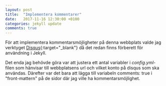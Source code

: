 ```yaml
---
layout: post
title:  "Implementera kommentarer"
date:   2017-11-16 12:30:00 +0100
categories: jekyll update
comments: true
---
```

För att implementera kommentarsmöjligheter på denna webbplats valde jag verktyget [Disqus](http://disqus.com){:target="_blank"} då det redan finns förberett för användning i Jekyll.

Det enda jag behövde göra var att justera ett antal variabler i *config.yml*-filen som hänvisar till webbplatsens url och vilket konto på disqus som ska användas. Därefter var det bara att lägga till variabeln comments: true i "front-mattern" på de sidor där jag ville ha kommentarsmöjlighet.
